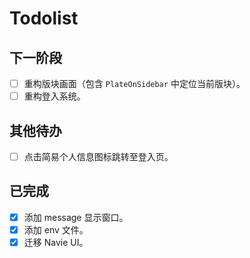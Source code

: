 # Todolist

## 下一阶段

- [ ] 重构版块画面（包含 `PlateOnSidebar` 中定位当前版块）。
- [ ] 重构登入系统。

## 其他待办

- [ ] 点击简易个人信息图标跳转至登入页。

## 已完成

- [x] 添加 message 显示窗口。
- [x] 添加 env 文件。
- [x] 迁移 Navie UI。
